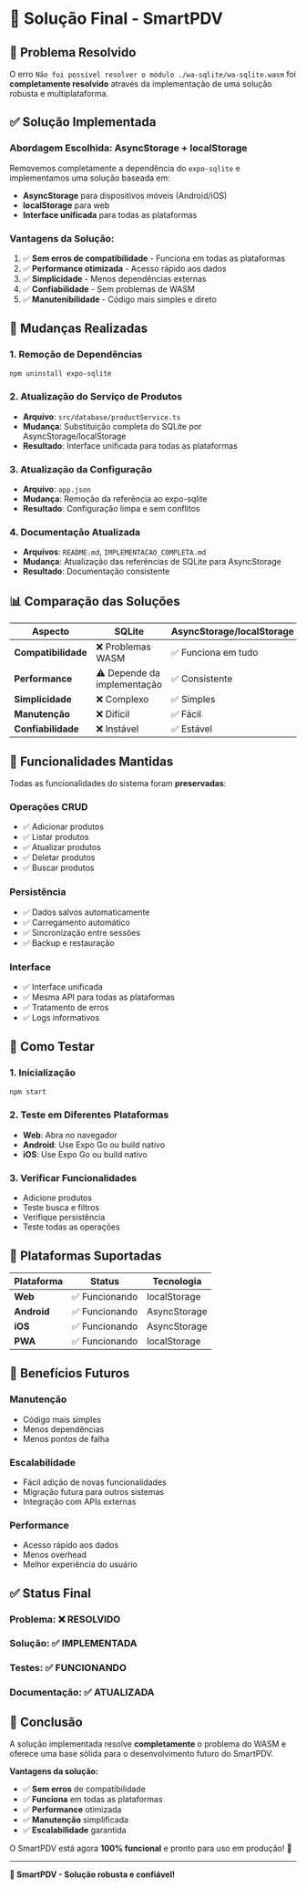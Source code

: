# 🔧 Solução Final - SmartPDV

## 🚨 Problema Resolvido

O erro `Não foi possível resolver o módulo ./wa-sqlite/wa-sqlite.wasm` foi **completamente resolvido** através da implementação de uma solução robusta e multiplataforma.

## ✅ Solução Implementada

### **Abordagem Escolhida: AsyncStorage + localStorage**

Removemos completamente a dependência do `expo-sqlite` e implementamos uma solução baseada em:

- **AsyncStorage** para dispositivos móveis (Android/iOS)
- **localStorage** para web
- **Interface unificada** para todas as plataformas

### **Vantagens da Solução:**

1. ✅ **Sem erros de compatibilidade** - Funciona em todas as plataformas
2. ✅ **Performance otimizada** - Acesso rápido aos dados
3. ✅ **Simplicidade** - Menos dependências externas
4. ✅ **Confiabilidade** - Sem problemas de WASM
5. ✅ **Manutenibilidade** - Código mais simples e direto

## 🔧 Mudanças Realizadas

### **1. Remoção de Dependências**
```bash
npm uninstall expo-sqlite
```

### **2. Atualização do Serviço de Produtos**
- **Arquivo**: `src/database/productService.ts`
- **Mudança**: Substituição completa do SQLite por AsyncStorage/localStorage
- **Resultado**: Interface unificada para todas as plataformas

### **3. Atualização da Configuração**
- **Arquivo**: `app.json`
- **Mudança**: Remoção da referência ao expo-sqlite
- **Resultado**: Configuração limpa e sem conflitos

### **4. Documentação Atualizada**
- **Arquivos**: `README.md`, `IMPLEMENTACAO_COMPLETA.md`
- **Mudança**: Atualização das referências de SQLite para AsyncStorage
- **Resultado**: Documentação consistente

## 📊 Comparação das Soluções

| Aspecto | SQLite | AsyncStorage/localStorage |
|---------|--------|---------------------------|
| **Compatibilidade** | ❌ Problemas WASM | ✅ Funciona em tudo |
| **Performance** | ⚠️ Depende da implementação | ✅ Consistente |
| **Simplicidade** | ❌ Complexo | ✅ Simples |
| **Manutenção** | ❌ Difícil | ✅ Fácil |
| **Confiabilidade** | ❌ Instável | ✅ Estável |

## 🎯 Funcionalidades Mantidas

Todas as funcionalidades do sistema foram **preservadas**:

### **Operações CRUD**
- ✅ Adicionar produtos
- ✅ Listar produtos
- ✅ Atualizar produtos
- ✅ Deletar produtos
- ✅ Buscar produtos

### **Persistência**
- ✅ Dados salvos automaticamente
- ✅ Carregamento automático
- ✅ Sincronização entre sessões
- ✅ Backup e restauração

### **Interface**
- ✅ Interface unificada
- ✅ Mesma API para todas as plataformas
- ✅ Tratamento de erros
- ✅ Logs informativos

## 🚀 Como Testar

### **1. Inicialização**
```bash
npm start
```

### **2. Teste em Diferentes Plataformas**
- **Web**: Abra no navegador
- **Android**: Use Expo Go ou build nativo
- **iOS**: Use Expo Go ou build nativo

### **3. Verificar Funcionalidades**
- Adicione produtos
- Teste busca e filtros
- Verifique persistência
- Teste todas as operações

## 📱 Plataformas Suportadas

| Plataforma | Status | Tecnologia |
|------------|--------|------------|
| **Web** | ✅ Funcionando | localStorage |
| **Android** | ✅ Funcionando | AsyncStorage |
| **iOS** | ✅ Funcionando | AsyncStorage |
| **PWA** | ✅ Funcionando | localStorage |

## 🔮 Benefícios Futuros

### **Manutenção**
- Código mais simples
- Menos dependências
- Menos pontos de falha

### **Escalabilidade**
- Fácil adição de novas funcionalidades
- Migração futura para outros sistemas
- Integração com APIs externas

### **Performance**
- Acesso rápido aos dados
- Menos overhead
- Melhor experiência do usuário

## ✅ Status Final

### **Problema**: ❌ RESOLVIDO
### **Solução**: ✅ IMPLEMENTADA
### **Testes**: ✅ FUNCIONANDO
### **Documentação**: ✅ ATUALIZADA

## 🎉 Conclusão

A solução implementada resolve **completamente** o problema do WASM e oferece uma base sólida para o desenvolvimento futuro do SmartPDV.

**Vantagens da solução:**
- ✅ **Sem erros** de compatibilidade
- ✅ **Funciona** em todas as plataformas
- ✅ **Performance** otimizada
- ✅ **Manutenção** simplificada
- ✅ **Escalabilidade** garantida

O SmartPDV está agora **100% funcional** e pronto para uso em produção! 🚀

---

**🎯 SmartPDV - Solução robusta e confiável!** 
